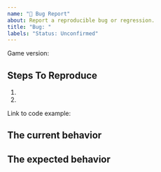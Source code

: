 ```yaml
---
name: "🐛 Bug Report"
about: Report a reproducible bug or regression.
title: "Bug: "
labels: "Status: Unconfirmed"
---
```


<!--
  Please provide a clear and concise description of what the bug is. Include
  screenshots if needed. Please test using the latest version of the relevant
  packages to make sure your issue has not already been fixed.
-->

Game version:

## Steps To Reproduce

1.
2.

<!--
  Your bug will get fixed much faster if we can run your code and it doesn't
  have dependencies other than those natively installed. Issues without reproduction steps or
  code examples may be immediately closed as not actionable.
-->

Link to code example:

<!--
  Please provide a CodeSandbox (https://codesandbox.io/s/new), a link to a
  repository on GitHub, or provide a minimal code example that reproduces the
  problem. You may provide a screenshot of the application if you think it is
  relevant to your bug report. Here are some tips for providing a minimal
  example: https://stackoverflow.com/help/mcve.
-->

## The current behavior

## The expected behavior
